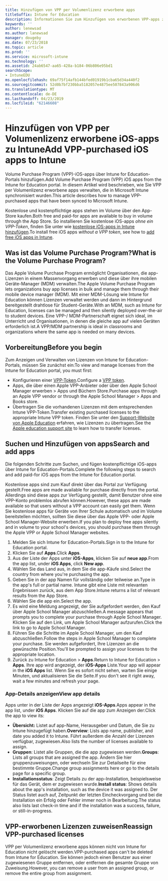 ```yaml
---
title: Hinzufügen von VPP per Volumenlizenz erworbene apps
titleSuffix: Intune for Education
description: Informationen Sie zum Hinzufügen von erworbenen VPP-apps zu Intune for Education.
keywords: ''
author: lenewsad
ms.author: lanewsad
manager: dougeby
ms.date: 07/23/2018
ms.topic: article
ms.prod: ''
ms.service: microsoft-intune
ms.technology: ''
ms.assetid: 24ab6547-aa65-428a-b184-06b806e95bd1
searchScope:
- IntuneEDU
ms.openlocfilehash: 69af75f14afb144bfed01919b1cba65d34a440f2
ms.sourcegitcommit: 52d0b7bf230bba5182057e4875ee507843a906d6
ms.translationtype: MT
ms.contentlocale: de-DE
ms.lasthandoff: 04/23/2019
ms.locfileid: "62146608"
---
```

# <a name="add-vpp-purchased-ios-apps-to-intune"></a><span data-ttu-id="7b286-103">Hinzufügen von VPP per Volumenlizenz erworbene iOS-apps zu Intune</span><span class="sxs-lookup"><span data-stu-id="7b286-103">Add VPP-purchased iOS apps to Intune</span></span>

<span data-ttu-id="7b286-104">Volume Purchase Program (VPP)-iOS-apps über Intune for Education-Portals hinzufügen.</span><span class="sxs-lookup"><span data-stu-id="7b286-104">Add Volume Purchase Program (VPP) iOS apps from the Intune for Education portal.</span></span> <span data-ttu-id="7b286-105">In diesem Artikel wird beschrieben, wie Sie VPP per Volumenlizenz erworbene apps verwalten, die in Microsoft Intune synchronisiert wurden.</span><span class="sxs-lookup"><span data-stu-id="7b286-105">This article describes how to manage VPP-purchased apps that have been synced to Microsoft Intune.</span></span>

<span data-ttu-id="7b286-106">Kostenlose und kostenpflichtige apps stehen im Volume über den App-Store kaufen.</span><span class="sxs-lookup"><span data-stu-id="7b286-106">Both free and paid-for apps are available to buy in volume through the App Store.</span></span> <span data-ttu-id="7b286-107">So installieren Sie kostenlose iOS-apps *ohne ein VPP-Token*, finden Sie unter wie [kostenlose iOS-apps in Intune hinzufügen](add-apps-ios.md).</span><span class="sxs-lookup"><span data-stu-id="7b286-107">To install free iOS apps *without a VPP token*, see how to [add free iOS apps in Intune](add-apps-ios.md).</span></span>  

## <a name="what-is-the-volume-purchase-program"></a><span data-ttu-id="7b286-108">Was ist das Volume Purchase Program?</span><span class="sxs-lookup"><span data-stu-id="7b286-108">What is the Volume Purchase Program?</span></span>
<span data-ttu-id="7b286-109">Das Apple Volume Purchase Program ermöglicht Organisationen, die app-Lizenzen in einem Massenvorgang erwerben und diese über ihre mobilen Geräte-Manager (MDM) verwalten.</span><span class="sxs-lookup"><span data-stu-id="7b286-109">The Apple Volume Purchase Program lets organizations buy app licenses in bulk and manage them through their mobile device manager (MDM).</span></span> <span data-ttu-id="7b286-110">Mit einer MDM-Lösung wie Intune for Education können Lizenzen verwaltet werden und dann im Hintergrund bereitgestellt drahtlose für Student-Geräte.</span><span class="sxs-lookup"><span data-stu-id="7b286-110">With an MDM, such as Intune for Education, licenses can be managed and then silently deployed over-the-air to student devices.</span></span> <span data-ttu-id="7b286-111">Eine VPP-/ MDM-Partnerschaft eignet sich ideal, im Unterricht und Organisationen, in denen die gleiche app auf vielen Geräten erforderlich ist.</span><span class="sxs-lookup"><span data-stu-id="7b286-111">A VPP/MDM partnership is ideal in classrooms and organizations where the same app is needed on many devices.</span></span> 

## <a name="before-you-begin"></a><span data-ttu-id="7b286-112">Vorbereitung</span><span class="sxs-lookup"><span data-stu-id="7b286-112">Before you begin</span></span>
<span data-ttu-id="7b286-113">Zum Anzeigen und Verwalten von Lizenzen von Intune for Education-Portals, müssen Sie zunächst ein:</span><span class="sxs-lookup"><span data-stu-id="7b286-113">To view and manage licenses from the Intune for Education portal, you must first:</span></span>  
* <span data-ttu-id="7b286-114">Konfigurieren einer [VPP-Token](setup-ios-device-management.md).</span><span class="sxs-lookup"><span data-stu-id="7b286-114">Configure a [VPP token](setup-ios-device-management.md).</span></span>
* <span data-ttu-id="7b286-115">Apps, die über einen Apple VPP-Anbieter oder über den Apple School Manager erwerben > Apps und Büchern Store.</span><span class="sxs-lookup"><span data-stu-id="7b286-115">Purchase apps through an Apple VPP vendor or through the Apple School Manager > Apps and Books store.</span></span>
* <span data-ttu-id="7b286-116">Übertragen Sie die vorhandenen Lizenzen mit dem entsprechenden Intune VPP-Token.</span><span class="sxs-lookup"><span data-stu-id="7b286-116">Transfer existing purchased licenses to the appropriate Intune VPP token.</span></span> <span data-ttu-id="7b286-117">Finden Sie unter den [Support-Website von Apple Education](https://support.apple.com/education) erfahren, wie Lizenzen zu übertragen.</span><span class="sxs-lookup"><span data-stu-id="7b286-117">See the [Apple education support site](https://support.apple.com/education) to learn how to transfer licenses.</span></span> 

## <a name="search-and-add-apps"></a><span data-ttu-id="7b286-118">Suchen und Hinzufügen von apps</span><span class="sxs-lookup"><span data-stu-id="7b286-118">Search and add apps</span></span>
<span data-ttu-id="7b286-119">Die folgenden Schritte zum Suchen, und fügen kostenpflichtige iOS-apps über Intune for Education-Portals.</span><span class="sxs-lookup"><span data-stu-id="7b286-119">Complete the following steps to search and add paid-for iOS apps from the Intune for Education portal.</span></span> 

<span data-ttu-id="7b286-120">Kostenlose apps sind zum Kauf direkt über das Portal zur Verfügung gestellt.</span><span class="sxs-lookup"><span data-stu-id="7b286-120">Free apps are made available for purchase directly from the portal.</span></span> <span data-ttu-id="7b286-121">Allerdings sind diese apps zur Verfügung gestellt, damit Benutzer ohne eine VPP-Konto problemlos abrufen können.</span><span class="sxs-lookup"><span data-stu-id="7b286-121">However, these apps are made available so that users without a VPP account can easily get them.</span></span> <span data-ttu-id="7b286-122">Wenn Sie kostenlose apps für Geräte von Ihrer Schule automatisch und im Volume bereitstellen möchten, sollten Sie diese über das Apple VPP- oder Apple School Manager-Website erwerben.</span><span class="sxs-lookup"><span data-stu-id="7b286-122">If you plan to deploy free apps silently and in volume to your school's devices, you should purchase them through the Apple VPP or Apple School Manager websites.</span></span>

1. <span data-ttu-id="7b286-123">Melden Sie sich Intune for Education-Portals.</span><span class="sxs-lookup"><span data-stu-id="7b286-123">Sign in to the Intune for Education portal.</span></span>
2. <span data-ttu-id="7b286-124">Klicken Sie auf **Apps**.</span><span class="sxs-lookup"><span data-stu-id="7b286-124">Click **Apps**.</span></span>
3. <span data-ttu-id="7b286-125">Aus der Liste der Apps unter **iOS-Apps**, klicken Sie auf **neue app**.</span><span class="sxs-lookup"><span data-stu-id="7b286-125">From the app list, under **iOS Apps**, click **New app**.</span></span>
4. <span data-ttu-id="7b286-126">Wählen Sie das Land aus, in dem Sie die app-Käufe sind.</span><span class="sxs-lookup"><span data-stu-id="7b286-126">Select the country from where you're purchasing the app.</span></span>
5. <span data-ttu-id="7b286-127">Geben Sie in der app Namen für vollständig oder teilweise an.</span><span class="sxs-lookup"><span data-stu-id="7b286-127">Type in the app's full or partial name.</span></span> <span data-ttu-id="7b286-128">Intune gibt eine Liste mit relevanten Ergebnissen zurück, aus dem App Store.</span><span class="sxs-lookup"><span data-stu-id="7b286-128">Intune returns a list of relevant results from the App Store.</span></span> 
6. <span data-ttu-id="7b286-129">Wählen Sie die app ein.</span><span class="sxs-lookup"><span data-stu-id="7b286-129">Select the app.</span></span> 
7. <span data-ttu-id="7b286-130">Es wird eine Meldung angezeigt, der Sie aufgefordert werden, den Kauf über Apple School Manager abzuschließen.</span><span class="sxs-lookup"><span data-stu-id="7b286-130">A message appears that prompts you to complete your purchase through Apple School Manager.</span></span> <span data-ttu-id="7b286-131">Klicken Sie auf den Link, um Apple School Manager aufzurufen.</span><span class="sxs-lookup"><span data-stu-id="7b286-131">Click the link to go to Apple School Manager.</span></span>
8. <span data-ttu-id="7b286-132">Führen Sie die Schritte im Apple School Manager, um den Kauf abzuschließen.</span><span class="sxs-lookup"><span data-stu-id="7b286-132">Follow the steps in Apple School Manager to complete your purchase.</span></span> <span data-ttu-id="7b286-133">Sie werden aufgefordert, Ihre Lizenzen an die gewünschte Position.</span><span class="sxs-lookup"><span data-stu-id="7b286-133">You'll be prompted to assign your licenses to the appropriate location.</span></span>
9. <span data-ttu-id="7b286-134">Zurück zu Intune for Education > **Apps**.</span><span class="sxs-lookup"><span data-stu-id="7b286-134">Return to Intune for Education > **Apps**.</span></span> <span data-ttu-id="7b286-135">Ihre app wird angezeigt, der **iOS-Apps** Liste.</span><span class="sxs-lookup"><span data-stu-id="7b286-135">Your app will appear in the **iOS Apps** list.</span></span> <span data-ttu-id="7b286-136">Wenn Sie es sofort nicht sehen, warten Sie einige Minuten, und aktualisieren Sie die Seite.</span><span class="sxs-lookup"><span data-stu-id="7b286-136">If you don't see it right away, wait a few minutes and refresh your page.</span></span>

### <a name="view-app-details"></a><span data-ttu-id="7b286-137">App-Details anzeigen</span><span class="sxs-lookup"><span data-stu-id="7b286-137">View app details</span></span>
<span data-ttu-id="7b286-138">Apps unter in der Liste der Apps angezeigt **iOS-Apps**.</span><span class="sxs-lookup"><span data-stu-id="7b286-138">Apps appear in the app list, under **iOS Apps**.</span></span> <span data-ttu-id="7b286-139">Klicken Sie auf die app zum Anzeigen der:</span><span class="sxs-lookup"><span data-stu-id="7b286-139">Click the app to view its:</span></span>

* <span data-ttu-id="7b286-140">**Übersicht:** Listet auf app-Name, Herausgeber und Datum, die Sie zu Intune hinzugefügt haben.</span><span class="sxs-lookup"><span data-stu-id="7b286-140">**Overview**: Lists app name, publisher, and date you added it to Intune.</span></span> <span data-ttu-id="7b286-141">Führt außerdem die Anzahl der Lizenzen verfügbar, zugewiesen.</span><span class="sxs-lookup"><span data-stu-id="7b286-141">Also lists the number of licenses available to assign.</span></span>
* <span data-ttu-id="7b286-142">**Gruppen**: Listet alle Gruppen, die die app zugewiesen werden.</span><span class="sxs-lookup"><span data-stu-id="7b286-142">**Groups**: Lists all groups that are assigned the app.</span></span> <span data-ttu-id="7b286-143">Ändern Sie hier gruppenzuweisungen, oder wechseln Sie zur Detailseite für eine bestimmte Gruppe.</span><span class="sxs-lookup"><span data-stu-id="7b286-143">Change group assignments here or go to the details page for a specific group.</span></span>
* <span data-ttu-id="7b286-144">**Installationsstatus**: Zeigt Details zu der app-Installation, beispielsweise für das Gerät, dem er zugewiesen wurde.</span><span class="sxs-lookup"><span data-stu-id="7b286-144">**Install status**: Shows details about the app's installation, such as the device it was assigned to.</span></span> <span data-ttu-id="7b286-145">Der Status listet auch auf, Zeitpunkt der letzten Eincheckvorgang und bei die Installation ein Erfolg oder Fehler immer noch in Bearbeitung.</span><span class="sxs-lookup"><span data-stu-id="7b286-145">The status also lists last check-in time and if the installation was a success, failure, or still-in-progress.</span></span>

## <a name="reassign-vpp-purchased-licenses"></a><span data-ttu-id="7b286-146">VPP-erworbenen Lizenzen zuweisen</span><span class="sxs-lookup"><span data-stu-id="7b286-146">Reassign VPP-purchased licenses</span></span>
<span data-ttu-id="7b286-147">VPP per Volumenlizenz erworbene apps können nicht von Intune for Education nicht gelöscht werden.</span><span class="sxs-lookup"><span data-stu-id="7b286-147">VPP-purchased apps can't be deleted from Intune for Education.</span></span> <span data-ttu-id="7b286-148">Sie können jedoch einen Benutzer aus einer zugewiesenen Gruppe entfernen, oder entfernen die gesamte Gruppe von Zuweisung.</span><span class="sxs-lookup"><span data-stu-id="7b286-148">However, you can remove a user from an assigned group, or remove the entire group from assignment.</span></span>  

